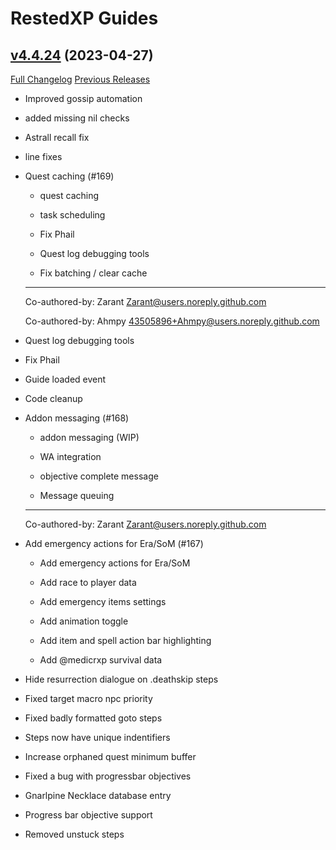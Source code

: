 # RestedXP Guides

## [v4.4.24](https://github.com/RestedXP/RXPGuides/tree/v4.4.24) (2023-04-27)
[Full Changelog](https://github.com/RestedXP/RXPGuides/compare/v4.4.23...v4.4.24) [Previous Releases](https://github.com/RestedXP/RXPGuides/releases)

- Improved gossip automation  
- added missing nil checks  
- Astrall recall fix  
- line fixes  
- Quest caching (#169)  
    * quest caching  
    * task scheduling  
    * Fix Phail  
    * Quest log debugging tools  
    * Fix batching / clear cache  
    ---------  
    Co-authored-by: Zarant <Zarant@users.noreply.github.com>  
    Co-authored-by: Ahmpy <43505896+Ahmpy@users.noreply.github.com>  
- Quest log debugging tools  
- Fix Phail  
- Guide loaded event  
- Code cleanup  
- Addon messaging (#168)  
    * addon messaging (WIP)  
    * WA integration  
    * objective complete message  
    * Message queuing  
    ---------  
    Co-authored-by: Zarant <Zarant@users.noreply.github.com>  
- Add emergency actions for Era/SoM (#167)  
    * Add emergency actions for Era/SoM  
    * Add race to player data  
    * Add emergency items settings  
    * Add animation toggle  
    * Add item and spell action bar highlighting  
    * Add @medicrxp survival data  
- Hide resurrection dialogue on .deathskip steps  
- Fixed target macro npc priority  
- Fixed badly formatted goto steps  
- Steps now have unique indentifiers  
- Increase orphaned quest minimum buffer  
- Fixed a bug with progressbar objectives  
- Gnarlpine Necklace database entry  
- Progress bar objective support  
- Removed unstuck steps  
